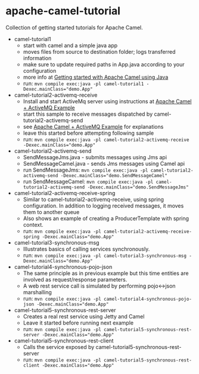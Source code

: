 apache-camel-tutorial
=====================

Collection of getting started tutorials for Apache Camel.

* camel-tutorial1
	* start with camel and a simple java app
	* moves files from source to destination folder; logs transferred information
	* make sure to update required paths in App.java according to your configuration
	* more info at [Getting started with Apache Camel using Java](http://saltnlight5.blogspot.ro/2013/08/getting-started-with-apache-camel-using.html)
	* run: `mvn compile exec:java -pl camel-tutorial1 -Dexec.mainClass="demo.App"`
* camel-tutorial2-activemq-receive
	* Install and start ActiveMq server using instructions at [Apache Camel + ActiveMQ Example](http://www.pretechsol.com/2013/08/apache-camel-activemq-exampe.html)
	* start this sample to receive messages dispatched by camel-tutorial2-activemq-send
	* see [Apache Camel + ActiveMQ Example](http://www.pretechsol.com/2013/08/apache-camel-activemq-exampe.html) for explanations
	* leave this started before attempting following sample
	* run: `mvn compile exec:java -pl camel-tutorial2-activemq-receive -Dexec.mainClass="demo.App"`
* camel-tutorial2-activemq-send
	*  SendMessageJms.java - submits messages using Jms api
	*  SendMessageCamel.java - sends Jms messages using Camel api
	* run SendMessageJms: `mvn compile exec:java -pl camel-tutorial2-activemq-send -Dexec.mainClass="demo.SendMessageCamel"`
	* run SendMessageCamel: `mvn compile exec:java -pl camel-tutorial2-activemq-send -Dexec.mainClass="demo.SendMessageJms"`
* camel-tutorial2-activemq-receive-spring
	* Similar to camel-tutorial2-activemq-receive, using spring configuration. In addition to logging received messages, it moves them to another queue
	* Also shows an example of creating a ProducerTemplate with spring context.
	* run: `mvn compile exec:java -pl camel-tutorial2-activemq-receive-spring -Dexec.mainClass="demo.App"`
* camel-tutorial3-synchronous-msg
	* Illustrates basics of calling services synchronously.
	* run: `mvn compile exec:java -pl camel-tutorial3-synchronous-msg -Dexec.mainClass="demo.App"`
* camel-tutorial4-synchronous-pojo-json
	* The same principle as in previous example but this time entities are involved as request/response parameters.
	* A web rest service call is simulated by performing pojo<->json marshalling
	* run: `mvn compile exec:java -pl camel-tutorial4-synchronous-pojo-json -Dexec.mainClass="demo.App"`
* camel-tutorial5-synchronous-rest-server
	* Creates a real rest service using Jetty and Camel
	* Leave it started before running next example
	* run: `mvn compile exec:java -pl camel-tutorial5-synchronous-rest-server -Dexec.mainClass="demo.App"`
* camel-tutorial5-synchronous-rest-client
	* Calls the service exposed by camel-tutorial5-synchronous-rest-server
	* run: `mvn compile exec:java -pl camel-tutorial5-synchronous-rest-client -Dexec.mainClass="demo.App"`
